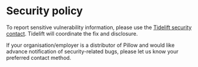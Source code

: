 # Security policy

To report sensitive vulnerability information, please use the [Tidelift security contact](https://tidelift.com/security). Tidelift will coordinate the fix and disclosure.

If your organisation/employer is a distributor of Pillow and would like advance notification of security-related bugs, please let us know your preferred contact method.
